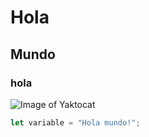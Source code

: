 # Hola
## Mundo
### hola

![Image of Yaktocat](https://octodex.github.com/images/yaktocat.png)

``` javascript
let variable = "Hola mundo!";
```
